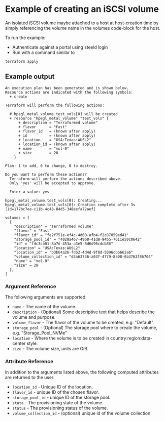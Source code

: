 <!-- (C) Copyright 2020-2023 Hewlett Packard Enterprise Development LP -->
# Example of creating an iSCSI volume

An isolated iSCSI volume maybe attached to a host at host-creation time by simply referencing the volume name in the volumes code-block
for the host.

To run the example:
* Authenticate against a portal using steeld login
* Run with a command similar to
```
terraform apply
```

## Example output
```
An execution plan has been generated and is shown below.
Resource actions are indicated with the following symbols:
  + create

Terraform will perform the following actions:

  # hpegl_metal_volume.test_vols[0] will be created
  + resource "hpegl_metal_volume" "test_vols" {
      + description = "Terraformed volume"
      + flavor      = "Fast"
      + flavor_id   = (known after apply)
      + id          = (known after apply)
      + location    = "USA:Texas:AUSL2"
      + location_id = (known after apply)
      + name        = "vol-0"
      + size        = 20
    }

Plan: 1 to add, 0 to change, 0 to destroy.

Do you want to perform these actions?
  Terraform will perform the actions described above.
  Only 'yes' will be accepted to approve.

  Enter a value: yes

hpegl_metal_volume.test_vols[0]: Creating...
hpegl_metal_volume.test_vols[0]: Creation complete after 3s [id=177bc7ee-c11b-4c48-84d5-348eefa72aef]

volumes = [
  {
    "description" = "Terraformed volume"
    "flavor" = "Fast"
    "flavor_id" = "fe2f751e-ef4c-4d60-afb4-f2c87059ed41"
    "storage_pool_id" = "4028a467-4960-41d8-94b5-7611e50c0642"
    "id" = "fdc3cb01-8a7d-453a-a3e5-8d6d96cdcb86"
    "location" = "USA:Texas:AUSL2"
    "location_id" = "b3b64a26-fdb2-4d4d-9f8d-5096cbb662a6"
    "volume_collection_id" = "d5a63736-a03f-4779-8a08-0b3763f86704"
    "name" = "vol-0"
    "size" = 20
  },
]
```

### Argument Reference

The following arguments are supported:

- `name` - The name of the volume.
- `description` - (Optional) Some descriptive text that helps describe the volume and purpose.
- `volume_flavor` - The flavor of the volume to be created, e.g. "Default"
- `storage_pool` - (Optional) The storage pool where to create the volume, e.g. "Storage_Pool_NVMe"
- `location` - Where the volume is to be created in country:region:data-center style.
- `size` - The volume size, units are GiB.

### Attribute Reference

In addition to the arguments listed above, the following computed attributes are returned to the user:

- `location_id` - Unique ID of the location.
- `flavor_id` - unique ID of the chosen flavor.
- `storage_pool_id` - unique ID of the storage pool.
- `state` - The provisioning state of the volume.
- `status` - The provisioning status of the volume.
- `volume_collection_id` - (optional) unique id of the volume collection